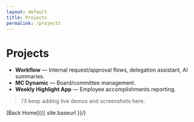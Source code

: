 ```yaml
---
layout: default
title: Projects
permalink: /projects
---
```


# Projects

- **Workflow** — Internal request/approval flows, delegation assistant, AI summaries.
- **MC Dynamic** — Board/committee management.
- **Weekly Highlight App** — Employee accomplishments reporting.

> I’ll keep adding live demos and screenshots here.

[Back Home]({{ site.baseurl }}/)
